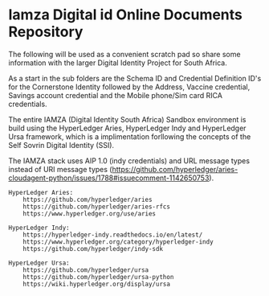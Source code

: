 # Iamza Digital id Online Documents Repository

The following will be used as a convenient scratch pad so share some information with the larger Digital Identity Project for South Africa.

As a start in the sub folders are the  Schema ID and Credential Definition ID's for the Cornerstone Identity followed by the Address, Vaccine credential, Savings account credential and the Mobile phone/Sim card RICA credentials.

The entire IAMZA (Digital Identity South Africa) Sandbox environment is build using the HyperLedger Aries, HyperLedger Indy and HyperLedger Ursa framework, which is a implimentation forllowing the concepts of the Self Sovrin Digital Identity (SSI).

The IAMZA stack uses AIP 1.0 (indy credentials) and URL message types instead of URI message types (https://github.com/hyperledger/aries-cloudagent-python/issues/1788#issuecomment-1142650753).


    HyperLedger Aries: 
        https://github.com/hyperledger/aries
        https://github.com/hyperledger/aries-rfcs
        https://www.hyperledger.org/use/aries
    
    HyperLedger Indy: 
        https://hyperledger-indy.readthedocs.io/en/latest/
        https://www.hyperledger.org/category/hyperledger-indy
        https://github.com/hyperledger/indy-sdk
    
    HyperLedger Ursa: 
        https://github.com/hyperledger/ursa
        https://github.com/hyperledger/ursa-python
        https://wiki.hyperledger.org/display/ursa
        
